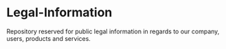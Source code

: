 # Legal-Information
Repository reserved for public legal information in regards to our company, users, products and services.
